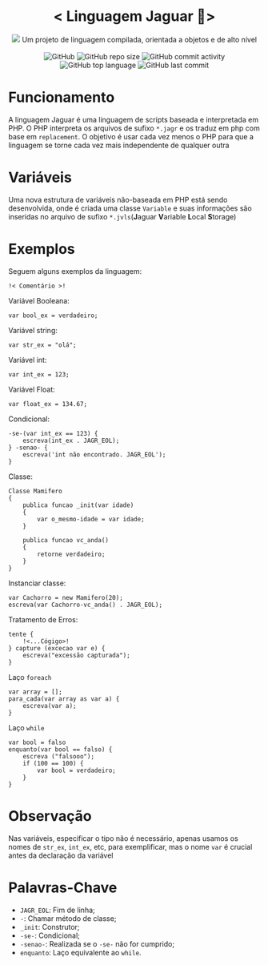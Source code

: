 <h1 align=center> 
  < Linguagem Jaguar 🐯> 
</h1>
<p align=center>
  <img src = https://github.com/caue-alves/Linguagem-Jaguar/blob/master/.github/img/jaguar.png?raw=true"/>
Um projeto de linguagem compilada, orientada a objetos e de alto nível<br><br>
  
  
<img alt="GitHub" src="https://img.shields.io/github/license/caue-alves/Linguagem-Jaguar">
<img alt="GitHub repo size" src="https://img.shields.io/github/repo-size/caue-alves/Linguagem-Jaguar">
<img alt="GitHub commit activity" src="https://img.shields.io/github/commit-activity/w/caue-alves/Linguagem-Jaguar"><br>
<img alt="GitHub top language" src="https://img.shields.io/github/languages/top/caue-alves/Linguagem-Jaguar">
<img alt="GitHub last commit" src="https://img.shields.io/github/last-commit/caue-alves/Linguagem-Jaguar">
</p>

# Funcionamento

A linguagem Jaguar é uma linguagem de scripts baseada e interpretada em PHP. O PHP interpreta os arquivos de sufixo `*.jagr` e os traduz em php com base em `replacement`. O objetivo é usar cada vez menos o PHP para que a linguagem se torne cada vez mais independente de qualquer outra

# Variáveis

Uma nova estrutura de variáveis não-baseada em PHP está sendo desenvolvida, onde é criada uma classe `Variable` e suas informações são inseridas no arquivo de sufixo `*.jvls`(**J**aguar **V**ariable **L**ocal **S**torage) 

# Exemplos

Seguem alguns exemplos da linguagem:
```
!< Comentário >!
```
Variável Booleana:
```
var bool_ex = verdadeiro;
```

Variável string:
```
var str_ex = "olá";
```
Variável int:
```
var int_ex = 123;
```

Variável Float:
```
var float_ex = 134.67;
```
Condicional:
```
-se-(var int_ex == 123) {
	escreva(int_ex . JAGR_EOL);
} -senao- {
	escreva('int não encontrado. JAGR_EOL');
}
```

Classe:
```
Classe Mamifero
{
	publica funcao _init(var idade)
	{
		var o_mesmo-idade = var idade;
	}

	publica funcao vc_anda()
	{
		retorne verdadeiro;
	}
}
```
Instanciar classe:
```
var Cachorro = new Mamifero(20);
escreva(var Cachorro-vc_anda() . JAGR_EOL);
```
Tratamento de Erros:
```
tente {
	!<...Cógigo>!
} capture (excecao var e) {
	escreva("excessão capturada");
}
```
Laço `foreach`
```
var array = [];
para_cada(var array as var a) {
	escreva(var a);
}
```
Laço `while`
```
var bool = falso
enquanto(var bool == falso) {
	escreva ("falsooo");
	if (100 == 100) {
		var bool = verdadeiro;
	}
}
```

# Observação
Nas variáveis, especificar o tipo não é necessário, apenas usamos os nomes de `str_ex`, `int_ex`, etc, para exemplificar, mas o nome `var` é crucial antes da declaração da variável

# Palavras-Chave
* `JAGR_EOL`: Fim de linha;
* `-`: Chamar método de classe;
* `_init`: Construtor;
* `-se-`: Condicional;
* `-senao-`: Realizada se o `-se-` não for cumprido;
* `enquanto`: Laço equivalente ao `while`.
